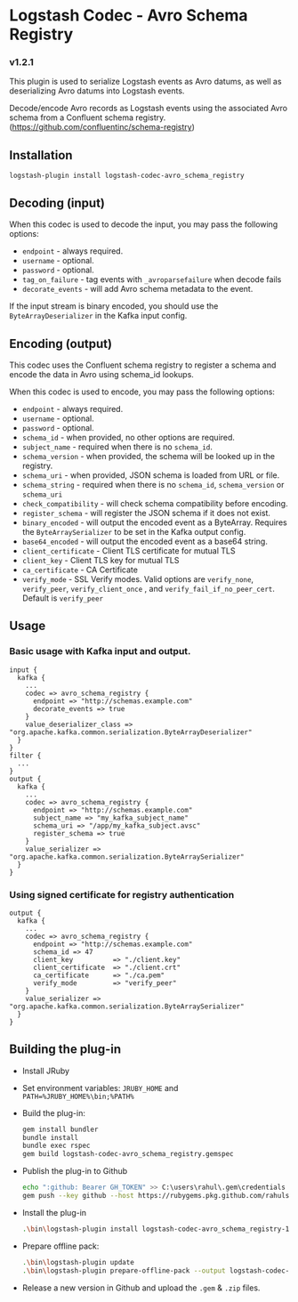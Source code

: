 # Logstash Codec - Avro Schema Registry

### v1.2.1

This plugin is used to serialize Logstash events as
Avro datums, as well as deserializing Avro datums into
Logstash events.

Decode/encode Avro records as Logstash events using the 
associated Avro schema from a Confluent schema registry.
(https://github.com/confluentinc/schema-registry)

## Installation

```
logstash-plugin install logstash-codec-avro_schema_registry
```

##  Decoding (input)

When this codec is used to decode the input, you may pass the following options:
- ``endpoint`` - always required.
- ``username`` - optional.
- ``password`` - optional.
- ``tag_on_failure`` - tag events with ``_avroparsefailure`` when decode fails
- ``decorate_events`` - will add Avro schema metadata to the event.


If the input stream is binary encoded, you should use the ``ByteArrayDeserializer``
in the Kafka input config.

## Encoding (output)

This codec uses the Confluent schema registry to register a schema and
encode the data in Avro using schema_id lookups.

When this codec is used to encode, you may pass the following options:
- ``endpoint`` - always required.
- ``username`` - optional.
- ``password`` - optional.
- ``schema_id`` - when provided, no other options are required.
- ``subject_name`` - required when there is no ``schema_id``.
- ``schema_version`` - when provided, the schema will be looked up in the registry.
- ``schema_uri`` - when provided, JSON schema is loaded from URL or file.
- ``schema_string`` - required when there is no ``schema_id``, ``schema_version`` or ``schema_uri``
- ``check_compatibility`` - will check schema compatibility before encoding.
- ``register_schema`` - will register the JSON schema if it does not exist.
- ``binary_encoded`` - will output the encoded event as a ByteArray.
  Requires the ``ByteArraySerializer`` to be set in the Kafka output config.
- ``base64_encoded`` - will output the encoded event as a base64 string.
- ``client_certificate`` -  Client TLS certificate for mutual TLS
- ``client_key`` -  Client TLS key for mutual TLS
- ``ca_certificate`` -  CA Certificate
- ``verify_mode`` -  SSL Verify modes.  Valid options are `verify_none`, `verify_peer`,  `verify_client_once` , and `verify_fail_if_no_peer_cert`.  Default is `verify_peer`

  

## Usage

### Basic usage with Kafka input and output.

```
input {
  kafka {
    ...
    codec => avro_schema_registry {
      endpoint => "http://schemas.example.com"
      decorate_events => true
    }
    value_deserializer_class => "org.apache.kafka.common.serialization.ByteArrayDeserializer"
  }
}
filter {
  ...
}
output {
  kafka {
    ...
    codec => avro_schema_registry {
      endpoint => "http://schemas.example.com"
      subject_name => "my_kafka_subject_name"
      schema_uri => "/app/my_kafka_subject.avsc"
      register_schema => true
    }
    value_serializer => "org.apache.kafka.common.serialization.ByteArraySerializer"
  }
}
```

### Using signed certificate for registry authentication

```
output {
  kafka {
    ...
    codec => avro_schema_registry {
      endpoint => "http://schemas.example.com"
      schema_id => 47
      client_key          => "./client.key"
      client_certificate  => "./client.crt"
      ca_certificate      => "./ca.pem"
      verify_mode         => "verify_peer"
    }
    value_serializer => "org.apache.kafka.common.serialization.ByteArraySerializer"
  }
}
```


## Building the plug-in

- Install JRuby
- Set environment variables: `JRUBY_HOME` and `PATH=%JRUBY_HOME%\bin;%PATH%`
- Build the plug-in:
   
   ```bash
   gem install bundler
   bundle install
   bundle exec rspec
   gem build logstash-codec-avro_schema_registry.gemspec
   ```

- Publish the plug-in to Github

   ```bash
   echo ":github: Bearer GH_TOKEN" >> C:\users\rahul\.gem\credentials
   gem push --key github --host https://rubygems.pkg.github.com/rahulsinghai logstash-codec-avro_schema_registry-1.2.1.gem
   ```

- Install the plug-in

   ```bash
   .\bin\logstash-plugin install logstash-codec-avro_schema_registry-1.2.1.gem
   ```

- Prepare offline pack:

   ```bash
   .\bin\logstash-plugin update
   .\bin\logstash-plugin prepare-offline-pack --output logstash-codec-avro_schema_registry-1.2.1.zip --overwrite logstash-codec-avro_schema_registry
   ```

- Release a new version in Github and upload the `.gem` & `.zip` files.
